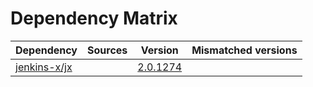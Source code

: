 # Dependency Matrix

Dependency | Sources | Version | Mismatched versions
---------- | ------- | ------- | -------------------
[jenkins-x/jx](https://github.com/jenkins-x/jx.git) |  | [2.0.1274](https://github.com/jenkins-x/jx/releases/tag/v2.0.1274) | 
